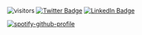 ![visitors](https://visitor-badge.glitch.me/badge?page_id=ajtruex.ajtruex)
[![Twitter Badge](https://img.shields.io/badge/Twitter-Profile-informational?style=flat&logo=twitter&logoColor=white&color=1CA2F1)](https://twitter.com/ATrueDev)
[![LinkedIn Badge](https://img.shields.io/badge/LinkedIn-Profile-informational?style=flat&logo=linkedin&logoColor=white&color=0D76A8)](https://www.linkedin.com/in/ajtruex/)

  
[![spotify-github-profile](https://spotify-github-profile.vercel.app/api/view?uid=andrewtruex&cover_image=true&theme=default&show_offline=true&background_color=121212&bar_color=53b14f&bar_color_cover=false)](https://github.com/kittinan/spotify-github-profile)
  
